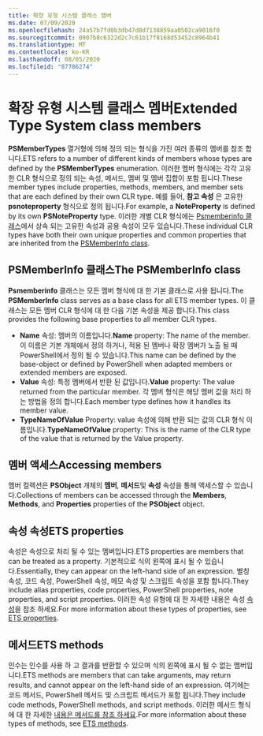 ```yaml
---
title: 확장 유형 시스템 클래스 멤버
ms.date: 07/09/2020
ms.openlocfilehash: 24a57b7fd0b3db47d0d7138859aa0502ca9016f0
ms.sourcegitcommit: 0907b8c6322d2c7c61b17f8168d53452c8964b41
ms.translationtype: MT
ms.contentlocale: ko-KR
ms.lasthandoff: 08/05/2020
ms.locfileid: "87786274"
---
```

# <a name="extended-type-system-class-members"></a><span data-ttu-id="c0647-102">확장 유형 시스템 클래스 멤버</span><span class="sxs-lookup"><span data-stu-id="c0647-102">Extended Type System class members</span></span>

<span data-ttu-id="c0647-103">**PSMemberTypes** 열거형에 의해 정의 되는 형식을 가진 여러 종류의 멤버를 참조 합니다.</span><span class="sxs-lookup"><span data-stu-id="c0647-103">ETS refers to a number of different kinds of members whose types are defined by the **PSMemberTypes** enumeration.</span></span> <span data-ttu-id="c0647-104">이러한 멤버 형식에는 각각 고유한 CLR 형식으로 정의 되는 속성, 메서드, 멤버 및 멤버 집합이 포함 됩니다.</span><span class="sxs-lookup"><span data-stu-id="c0647-104">These member types include properties, methods, members, and member sets that are each defined by their own CLR type.</span></span> <span data-ttu-id="c0647-105">예를 들어, **참고 속성** 은 고유한 **psnoteproperty** 형식으로 정의 됩니다.</span><span class="sxs-lookup"><span data-stu-id="c0647-105">For example, a **NoteProperty** is defined by its own **PSNoteProperty** type.</span></span> <span data-ttu-id="c0647-106">이러한 개별 CLR 형식에는 [Psmemberinfo 클래스](/dotnet/api/system.management.automation.psmemberinfo)에서 상속 되는 고유한 속성과 공용 속성이 모두 있습니다.</span><span class="sxs-lookup"><span data-stu-id="c0647-106">These individual CLR types have both their own unique properties and common properties that are inherited from the [PSMemberInfo class](/dotnet/api/system.management.automation.psmemberinfo).</span></span>

## <a name="the-psmemberinfo-class"></a><span data-ttu-id="c0647-107">PSMemberInfo 클래스</span><span class="sxs-lookup"><span data-stu-id="c0647-107">The PSMemberInfo class</span></span>

<span data-ttu-id="c0647-108">**Psmemberinfo** 클래스는 모든 멤버 형식에 대 한 기본 클래스로 사용 됩니다.</span><span class="sxs-lookup"><span data-stu-id="c0647-108">The **PSMemberInfo** class serves as a base class for all ETS member types.</span></span> <span data-ttu-id="c0647-109">이 클래스는 모든 멤버 CLR 형식에 대 한 다음 기본 속성을 제공 합니다.</span><span class="sxs-lookup"><span data-stu-id="c0647-109">This class provides the following base properties to all member CLR types.</span></span>

- <span data-ttu-id="c0647-110">**Name** 속성: 멤버의 이름입니다.</span><span class="sxs-lookup"><span data-stu-id="c0647-110">**Name** property: The name of the member.</span></span> <span data-ttu-id="c0647-111">이 이름은 기본 개체에서 정의 하거나, 적용 된 멤버나 확장 멤버가 노출 될 때 PowerShell에서 정의 될 수 있습니다.</span><span class="sxs-lookup"><span data-stu-id="c0647-111">This name can be defined by the base-object or defined by PowerShell when adapted members or extended members are exposed.</span></span>
- <span data-ttu-id="c0647-112">**Value** 속성: 특정 멤버에서 반환 된 값입니다.</span><span class="sxs-lookup"><span data-stu-id="c0647-112">**Value** property: The value returned from the particular member.</span></span> <span data-ttu-id="c0647-113">각 멤버 형식은 해당 멤버 값을 처리 하는 방법을 정의 합니다.</span><span class="sxs-lookup"><span data-stu-id="c0647-113">Each member type defines how it handles its member value.</span></span>
- <span data-ttu-id="c0647-114">**TypeNameOfValue** Property: value 속성에 의해 반환 되는 값의 CLR 형식 이름입니다.</span><span class="sxs-lookup"><span data-stu-id="c0647-114">**TypeNameOfValue** property: This is the name of the CLR type of the value that is returned by the Value property.</span></span>

## <a name="accessing-members"></a><span data-ttu-id="c0647-115">멤버 액세스</span><span class="sxs-lookup"><span data-stu-id="c0647-115">Accessing members</span></span>

<span data-ttu-id="c0647-116">멤버 컬렉션은 **PSObject** 개체의 **멤버**, **메서드**및 **속성** 속성을 통해 액세스할 수 있습니다.</span><span class="sxs-lookup"><span data-stu-id="c0647-116">Collections of members can be accessed through the **Members**, **Methods**, and **Properties** properties of the **PSObject** object.</span></span>

## <a name="ets-properties"></a><span data-ttu-id="c0647-117">속성 속성</span><span class="sxs-lookup"><span data-stu-id="c0647-117">ETS properties</span></span>

<span data-ttu-id="c0647-118">속성은 속성으로 처리 될 수 있는 멤버입니다.</span><span class="sxs-lookup"><span data-stu-id="c0647-118">ETS properties are members that can be treated as a property.</span></span> <span data-ttu-id="c0647-119">기본적으로 식의 왼쪽에 표시 될 수 있습니다.</span><span class="sxs-lookup"><span data-stu-id="c0647-119">Essentially, they can appear on the left-hand side of an expression.</span></span> <span data-ttu-id="c0647-120">별칭 속성, 코드 속성, PowerShell 속성, 메모 속성 및 스크립트 속성을 포함 합니다.</span><span class="sxs-lookup"><span data-stu-id="c0647-120">They include alias properties, code properties, PowerShell properties, note properties, and script properties.</span></span> <span data-ttu-id="c0647-121">이러한 속성 유형에 대 한 자세한 내용은 속성 [속성](properties.md)을 참조 하세요.</span><span class="sxs-lookup"><span data-stu-id="c0647-121">For more information about these types of properties, see [ETS properties](properties.md).</span></span>

## <a name="ets-methods"></a><span data-ttu-id="c0647-122">메서드</span><span class="sxs-lookup"><span data-stu-id="c0647-122">ETS methods</span></span>

<span data-ttu-id="c0647-123">인수는 인수를 사용 하 고 결과를 반환할 수 있으며 식의 왼쪽에 표시 될 수 없는 멤버입니다.</span><span class="sxs-lookup"><span data-stu-id="c0647-123">ETS methods are members that can take arguments, may return results, and cannot appear on the left-hand side of an expression.</span></span> <span data-ttu-id="c0647-124">여기에는 코드 메서드, PowerShell 메서드 및 스크립트 메서드가 포함 됩니다.</span><span class="sxs-lookup"><span data-stu-id="c0647-124">They include code methods, PowerShell methods, and script methods.</span></span>
<span data-ttu-id="c0647-125">이러한 메서드 형식에 대 한 자세한 [내용은 메서드를 참조 하세요](methods.md).</span><span class="sxs-lookup"><span data-stu-id="c0647-125">For more information about these types of methods, see [ETS methods](methods.md).</span></span>
